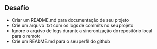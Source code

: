 ## Desafio
* Criar um README.md para documentação de seu projeto
* Crie um arquivo .txt com os logs de commits no seu projeto
* Ignore o arquivo de logs durante a sincronização do repositório local para o remoto
* Crie um README.md para o seu perfil do github
